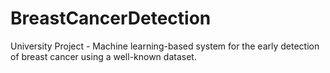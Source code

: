 # BreastCancerDetection
University Project - Machine learning-based system for the early detection of breast cancer using a well-known dataset.
